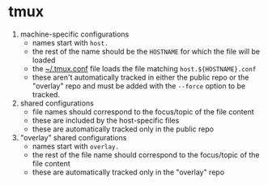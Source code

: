 # tmux

1. machine-specific configurations
    * names start with `host.`
    * the rest of the name should be the `HOSTNAME` for which the file will be loaded
    * the [~/.tmux.conf](../.tmux.conf) file loads the file matching `host.${HOSTNAME}.conf`
    * these aren't automatically tracked in either the public repo or the "overlay" repo and must be added with the `--force` option to be tracked.
1. shared configurations
    * file names should correspond to the focus/topic of the file content
    * these are included by the host-specific files
    * these are automatically tracked only in the public repo
1. "overlay" shared configurations
    * names start with `overlay.`
    * the rest of the file name should correspond to the focus/topic of the file content
    * these are automatically tracked only in the "overlay" repo
